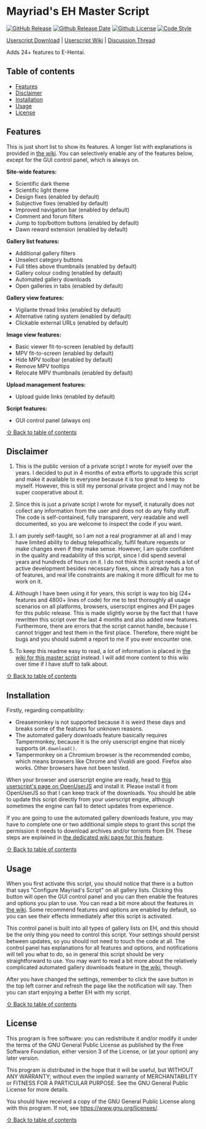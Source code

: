 # Mayriad's EH Master Script

[![GitHub Release](https://img.shields.io/github/release/Mayriad/Mayriads-EH-Master-Script)](https://github.com/Mayriad/Mayriads-EH-Master-Script/releases) [![Github Release Date](https://img.shields.io/github/release-date/Mayriad/Mayriads-EH-Master-Script)](https://github.com/Mayriad/Mayriads-EH-Master-Script/releases) [![Github License](https://img.shields.io/github/license/Mayriad/Mayriads-EH-Master-Script)](https://github.com/Mayriad/Mayriads-EH-Master-Script/blob/master/LICENSE) [![Code Style](https://img.shields.io/badge/code_style-standard-brightgreen)](https://standardjs.com/)

[Userscript Download](https://openuserjs.org/scripts/Mayriad/Mayriads_EH_Master_Script) | [Userscript Wiki](https://github.com/Mayriad/Mayriads-EH-Master-Script/wiki) | [Discussion Thread](https://forums.e-hentai.org/index.php?showtopic=233955)

Adds 24+ features to E-Hentai.

## Table of contents

- [Features](#features)
- [Disclaimer](#disclaimer)
- [Installation](#installation)
- [Usage](#usage)
- [License](#license)

## Features

This is just short list to show its features. A longer list with explanations is provided in [the wiki](https://github.com/Mayriad/Mayriads-EH-Master-Script/wiki/Feature-descriptions). You can selectively enable any of the features below, except for the GUI control panel, which is always on.

**Site-wide features:**

- Scientific dark theme
- Scientific light theme
- Design fixes (enabled by default)
- Subjective fixes (enabled by default)
- Improved navigation bar (enabled by default)
- Comment and forum filters
- Jump to top/bottom buttons (enabled by default)
- Dawn reward extension (enabled by default)

**Gallery list features:**

- Additional gallery filters
- Unselect category buttons
- Full titles above thumbnails (enabled by default)
- Gallery colour coding (enabled by default)
- Automated gallery downloads
- Open galleries in tabs (enabled by default)

**Gallery view features:**

- Vigilante thread links (enabled by default)
- Alternative rating system (enabled by default)
- Clickable external URLs (enabled by default)

**Image view features:**

- Basic viewer fit-to-screen (enabled by default)
- MPV fit-to-screen (enabled by default)
- Hide MPV toolbar (enabled by default)
- Remove MPV tooltips
- Relocate MPV thumbnails (enabled by default)

**Upload management features:**

- Upload guide links (enabled by default)

**Script features:**

- GUI control panel (always on)

[⇧ Back to table of contents](#table-of-contents)

## Disclaimer

1) This is the public version of a private script I wrote for myself over the years. I decided to put in 4 months of extra efforts to upgrade this script and make it available to everyone because it is too great to keep to myself. However, this is still my personal private project and I may not be super cooperative about it.

2) Since this is just a private script I wrote for myself, it naturally does not collect any information from the user and does not do any fishy stuff. The code is self-contained, fully transparent, very readable and well documented, so you are welcome to inspect the code if you want.

3) I am purely self-taught, so I am not a real programmer at all and I may have limited ability to debug telepathically, fulfil feature requests or make changes even if they make sense. However, I am quite confident in the quality and readability of this script, since I did spend several years and hundreds of hours on it. I do not think this script needs a lot of active development besides necessary fixes, since it already has a ton of features, and real life constraints are making it more difficult for me to work on it.

4) Although I have been using it for years, this script is way too big (24+ features and 4800+ lines of code) for me to test thoroughly all usage scenarios on all platforms, browsers, userscript engines and EH pages for this public release. This is made slightly worse by the fact that I have rewritten this script over the last 4 months and also added new features. Furthermore, there are errors that the script cannot handle, because I cannot trigger and test them in the first place. Therefore, there might be bugs and you should submit a report to me if you ever encounter one.

5) To keep this readme easy to read, a lot of information is placed in [the wiki for this master script](https://github.com/Mayriad/Mayriads-EH-Master-Script/wiki) instead. I will add more content to this wiki over time if I have stuff to talk about.

[⇧ Back to table of contents](#table-of-contents)

## Installation

Firstly, regarding compatibility:

- Greasemonkey is not supported because it is weird these days and breaks some of the features for unknown reasons.
- The automated gallery downloads feature basically requires Tampermonkey, because it is the only userscript engine that nicely supports `GM.download()`.
- Tampermonkey on a Chromium browser is the recommended combo, which means browsers like Chrome and Vivaldi are good. Firefox also works. Other browsers have not been tested.

When your browser and userscript engine are ready, head to [this userscript's page on OpenUserJS](https://openuserjs.org/scripts/Mayriad/Mayriads_EH_Master_Script) and install it. Please install it from OpenUserJS so that I can keep track of the downloads. You should be able to update this script directly from your userscript engine, although sometimes the engine can fail to detect updates from experience.

If you are going to use the automated gallery downloads feature, you may have to complete one or two additional simple steps to grant this script the permission it needs to download archives and/or torrents from EH. These steps are explained in [the dedicated wiki page for this feature](https://github.com/Mayriad/Mayriads-EH-Master-Script/wiki/Automated-gallery-downloads).

[⇧ Back to table of contents](#table-of-contents)

## Usage

When you first activate this script, you should notice that there is a button that says "Configure Mayriad's Script" on all gallery lists. Clicking this button will open the GUI control panel and you can then enable the features and options you plan to use. You can read a bit more about the features in [the wiki](https://github.com/Mayriad/Mayriads-EH-Master-Script/wiki/Feature-descriptions). Some recommend features and options are enabled by default, so you can see their effects immediately after this script is activated.

This control panel is built into all types of gallery lists on EH, and this should be the only thing you need to control this script. Your settings should persist between updates, so you should not need to touch the code at all. The control panel has explanations for all features and options, and notifications will tell you what to do, so in general this script should be very straightforward to use. You may want to read a bit more about the relatively complicated automated gallery downloads feature in [the wiki](https://github.com/Mayriad/Mayriads-EH-Master-Script/wiki/Automated-gallery-downloads), though.

After you have changed the settings, remember to click the save button in the top left corner and refresh the page like the notification will say. Then you can start enjoying a better EH with my script.

[⇧ Back to table of contents](#table-of-contents)

## License

This program is free software: you can redistribute it and/or modify it under the terms of the GNU General Public License as published by the Free Software Foundation, either version 3 of the License, or (at your option) any later version.

This program is distributed in the hope that it will be useful, but WITHOUT ANY WARRANTY; without even the implied warranty of MERCHANTABILITY or FITNESS FOR A PARTICULAR PURPOSE. See the GNU General Public License for more details.

You should have received a copy of the GNU General Public License along with this program. If not, see <https://www.gnu.org/licenses/>.

[⇧ Back to table of contents](#table-of-contents)
